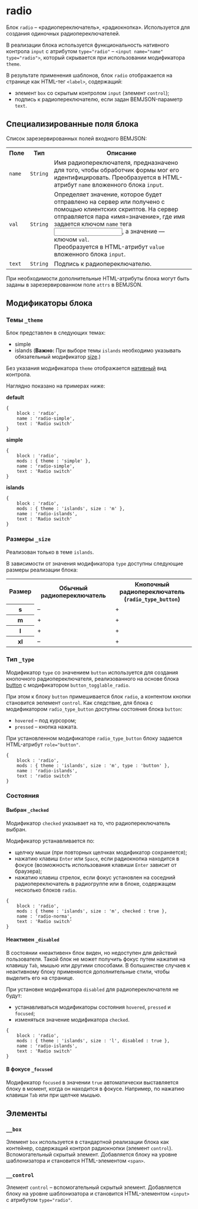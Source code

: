 # radio

Блок `radio` – «радиопереключатель», «радиокнопка». Используется для создания одиночных радиопереключателей.

В реализации блока используется функциональность нативного контрола `input` с атрибутом `type="radio"` – `<input name="name" type="radio">`, который скрывается при использовании модификатора `theme`.

В результате применения шаблонов, блок `radio` отображается на странице как HTML-тег `<label>`, содержащий:

* элемент `box` со скрытым контролом `input` (элемент `control`);
* подпись к радиопереключателю, если задан BEMJSON-параметр `text`.

## Специализированные поля блока

Список зарезервированных полей входного BEMJSON:

<table>
    <tr>
        <th>Поле</th>
        <th>Тип</th>
        <th>Описание</th>
    </tr>
    <tr>
        <td><code>name</code></td>
        <td><code>String</code></td>
        <td>Имя радиопереключателя, предназначено для того, чтобы обработчик формы мог его идентифицировать. Преобразуется в HTML-атрибут <code>name</code> вложенного блока <code>input</code>.</td>
    </tr>
    <tr>
        <td><code>val</code></td>
        <td><code>String</code></td>
        <td>Определяет значение, которое будет отправлено на сервер или получено с помощью клиентских скриптов. На сервер отправляется пара «имя=значение», где имя задается ключом <code>name</code> тега <code><input></code>, а значение — ключом <code>val</code>.
            <br>Преобразуется в HTML-атрибут <code>value</code> вложенного блока <code>input</code>.</td>
    </tr>
    <tr>
        <td><code>text</code></td>
        <td><code>String</code></td>
        <td>Подпись к радиопереключателю.</td>
    </tr>
</table>

При необходимости дополнительные HTML-атрибуты блока могут быть заданы в зарезервированном поле `attrs` в BEMJSON.

## Модификаторы блока

### Темы `_theme`

Блок представлен в следующих темах:

 * simple
 * islands (**Важно:** При выборе темы `islands` необходимо указывать обязательный модификатор [size](#size).)

Без указания модификатора `theme` отображается [нативный](#native) вид контрола.

Наглядно показано на примерах ниже:

<a name="native"></a>
**default**

```bemjson
{
    block : 'radio',
    name : 'radio-simple',
    text : 'Radio switch'
}
```

**simple**

```bemjson
{
    block : 'radio',
    mods : { theme : 'simple' },
    name : 'radio-simple',
    text : 'Radio switch'
}
```

**islands**

```bemjson
{
    block : 'radio',
    mods : { theme : 'islands', size : 'm' },
    name : 'radio-islands',
    text : 'Radio switch'
}
```

<a name="size"></a>
### Размеры `_size`

Реализован только в теме `islands`.

В зависимости от значения модификатора `type` доступны следующие размеры реализации блока:

<table>
    <tr>
        <th>Размер</th>
        <th>Обычный радиопереключатель</th>
        <th>Кнопочный радиопереключатель
            <br>(<code>radio_type_button</code>)</th>
    </tr>
    <tr>
        <th>s</th>
        <td>–</td>
        <td>+</td>
    </tr>
    <tr>
        <th>m</th>
        <td>+</td>
        <td>+</td>
    </tr>
    <tr>
        <th>l</th>
        <td>+</td>
        <td>+</td>
    </tr>
    <tr>
        <th>xl</th>
        <td>–</td>
        <td>+</td>
</table>


### Тип `_type`

Модификатор `type` со значением `button` используется для создания кнопочного радиопереключателя, реализованного на основе блока [button](../button/button.ru.md) с модификатором `button_togglable_radio`.

При этом к блоку `button` примешивается блок `radio`, а контентом кнопки становится эелемент `control`. Как следствие, для блока с модификатором `radio_type_button` доступны состояния блока `button`:

*  `hovered` – под курсором;
*  `pressed` – кнопка нажата.

При установленном модификаторе `radio_type_button` блоку задается HTML-атрибут `role="button"`.

```bemjson
{
    block : 'radio',
    mods : { theme : 'islands', size : 'm', type : 'button' },
    name : 'radio-islands',
    text : 'radio switch'
}
```
### Состояния

#### Выбран `_checked`

Модификатор `checked` указывает на то, что радиопереключатель выбран.

Модификатор устанавливается по:

* щелчку мыши (при повторных щелчках модификатор сохраняется);
* нажатию клавиш `Enter` или `Space`, если радиокнопка находится в фокусе (возможность использования клавиши `Enter` зависит от браузера);
* нажатию клавиш стрелок, если фокус установлен на соседний радиопереключатель в радиогруппе или в блоке, содержащем несколько блоков `radio`.

```bemjson
{
    block : 'radio',
    mods : { theme : 'islands', size : 'm', checked : true },
    name : 'radio-norma',
    text : 'Radio switch'
}
```

#### Неактивен `_disabled`

В состоянии «неактивен» блок виден, но недоступен для действий пользователя. Такой блок не может получить фокус путем нажатия на клавишу `Tab`, мышью или другими способами. В большинстве случаев к неактивному блоку применяются дополнительные стили, чтобы выделить его на странице.

При установке модификатора `disabled` для радиопереключателя не будут:

* устанавливаться модификаторы состояния `hovered`, `pressed` и `focused`;
* изменяться значение модификатора `checked`.

```bemjson
{
    block : 'radio',
    mods : { theme : 'islands', size : 'l', disabled : true },
    name : 'radio-islands',
    text : 'Radio switch'
}
```

#### В фокусе `_focused`

Модификатор `focused` в значении `true` автоматически выставляется блоку в момент, когда он находится в фокусе. Например, по нажатию клавиши `Tab` или при щелчке мышью.

## Элементы

### `__box`

Элемент `box` используется в стандартной реализации блока как контейнер, содержащий контрол радиокнопки (элемент `control`). Вспомогательный скрытый элемент. Добавляется блоку на уровне шаблонизатора и становится HTML-элементом `<span>`.

### `__control`

Элемент `control` – вспомогательный скрытый элемент. Добавляется блоку на уровне шаблонизатора и становится HTML-элементом `<input>` с атрибутом `type="radio"`.
